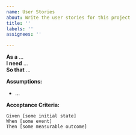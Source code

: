 ```yaml
---
name: User Stories
about: Write the user stories for this project
title: ''
labels: ''
assignees: ''

---
```


**As a** ...  
**I need** ...  
**So that** ...  

**Assumptions:** 
* ...

**Acceptance Criteria:**

```gherkin
Given [some initial state]
When [some event]
Then [some measurable outcome]
```
